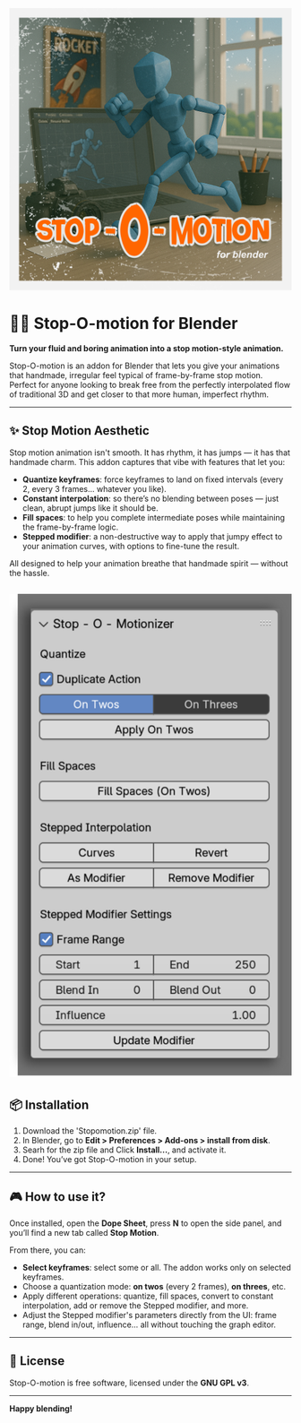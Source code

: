 ![tapa](https://github.com/infamedavid/Stop-O-motioN/blob/main/SOMtapa.png?raw=true)

# 🏃‍♀️ Stop-O-motion for Blender

**Turn your fluid and boring animation into a stop motion-style animation.**

Stop-O-motion is an addon for Blender that lets you give your animations that handmade, irregular feel typical of frame-by-frame stop motion. Perfect for anyone looking to break free from the perfectly interpolated flow of traditional 3D and get closer to that more human, imperfect rhythm.

---

## ✨ Stop Motion Aesthetic

Stop motion animation isn't smooth. It has rhythm, it has jumps — it has that handmade charm. This addon captures that vibe with features that let you:

* **Quantize keyframes**: force keyframes to land on fixed intervals (every 2, every 3 frames... whatever you like).
* **Constant interpolation**: so there’s no blending between poses — just clean, abrupt jumps like it should be.
* **Fill spaces**: to help you complete intermediate poses while maintaining the frame-by-frame logic.
* **Stepped modifier**: a non-destructive way to apply that jumpy effect to your animation curves, with options to fine-tune the result.

All designed to help your animation breathe that handmade spirit — without the hassle.

![UI](https://github.com/infamedavid/Stop-O-motioN/blob/main/stopomotionui.png?raw=true)
---

## 📦 Installation

1. Download the 'Stopomotion.zip' file.
2. In Blender, go to **Edit > Preferences > Add-ons > install from disk**.
3. Searh for the zip file and Click **Install...**, and activate it.
4. Done! You’ve got Stop-O-motion in your setup.

---

## 🎮 How to use it?

Once installed, open the **Dope Sheet**, press **N** to open the side panel, and you’ll find a new tab called **Stop Motion**.

From there, you can:

* **Select keyframes**: select some or all. The addon works only on selected keyframes.
* Choose a quantization mode: **on twos** (every 2 frames), **on threes**, etc.
* Apply different operations: quantize, fill spaces, convert to constant interpolation, add or remove the Stepped modifier, and more.
* Adjust the Stepped modifier's parameters directly from the UI: frame range, blend in/out, influence… all without touching the graph editor.

---

## 📜 License

Stop-O-motion is free software, licensed under the **GNU GPL v3**. 

---

**Happy blending!**
